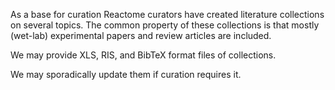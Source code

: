 As a base for curation Reactome curators have created literature collections on several topics.
The common property of these collections is that mostly (wet-lab) experimental papers and review
articles are included.

We may provide XLS, RIS, and BibTeX format files of collections.

We may sporadically update them if curation requires it.

